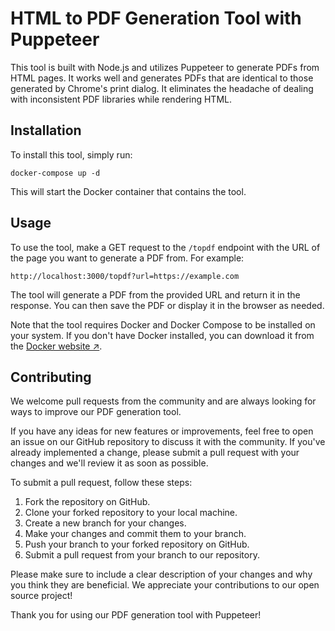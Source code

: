 # HTML to PDF Generation Tool with Puppeteer

This tool is built with Node.js and utilizes Puppeteer to generate PDFs from HTML pages. It works well and generates PDFs that are identical to those generated by Chrome's print dialog. It eliminates the headache of dealing with inconsistent PDF libraries while rendering HTML.

## Installation

To install this tool, simply run:

```
docker-compose up -d
```

This will start the Docker container that contains the tool.

## Usage

To use the tool, make a GET request to the `/topdf` endpoint with the URL of the page you want to generate a PDF from. For example:

```
http://localhost:3000/topdf?url=https://example.com
```

The tool will generate a PDF from the provided URL and return it in the response. You can then save the PDF or display it in the browser as needed.

Note that the tool requires Docker and Docker Compose to be installed on your system. If you don't have Docker installed, you can download it from the [Docker website ↗](https://www.docker.com/get-started).

## Contributing

We welcome pull requests from the community and are always looking for ways to improve our PDF generation tool.

If you have any ideas for new features or improvements, feel free to open an issue on our GitHub repository to discuss it with the community. If you've already implemented a change, please submit a pull request with your changes and we'll review it as soon as possible.

To submit a pull request, follow these steps:

1. Fork the repository on GitHub.
2. Clone your forked repository to your local machine.
3. Create a new branch for your changes.
4. Make your changes and commit them to your branch.
5. Push your branch to your forked repository on GitHub.
6. Submit a pull request from your branch to our repository.

Please make sure to include a clear description of your changes and why you think they are beneficial. We appreciate your contributions to our open source project!

Thank you for using our PDF generation tool with Puppeteer!